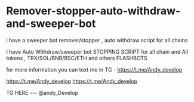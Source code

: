 # Remover-stopper-auto-withdraw-and-sweeper-bot
i have a sweeper bot remover/stopper , auto withdraw script for all chains

I have Auto Withdraw/sweeper bot STOPPING SCRIPT for all chain and All tokens , TRX/SOL/BNB/BSC/ETH and others FLASHBOTS

for more information you can text me in TG - https://t.me/Andy_develop

https://t.me/Andy_develop
https://t.me/Andy_develop

TG HERE --- @andy_Develop
